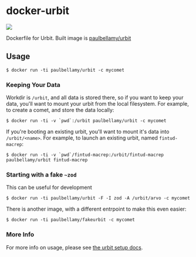# docker-urbit

[![](https://images.microbadger.com/badges/image/paulbellamy/urbit.svg)](https://microbadger.com/images/paulbellamy/urbit
"Get your own image badge on microbadger.com")

Dockerfile for Urbit. Built image is [paulbellamy/urbit](https://hub.docker.com/r/paulbellamy/urbit/)

## Usage

```
$ docker run -ti paulbellamy/urbit -c mycomet
```

### Keeping Your Data

Workdir is `/urbit`, and all data is stored there, so if you want to
keep your data, you'll want to mount your urbit from the local
filesystem. For example, to create a comet, and store the data
locally:

```
$ docker run -ti -v `pwd`:/urbit paulbellamy/urbit -c mycomet
```

If you're booting an existing urbit, you'll want to mount it's data
into `/urbit/<name>`. For example, to launch an existing urbit, named
`fintud-macrep`:

```
$ docker run -ti -v `pwd`/fintud-macrep:/urbit/fintud-macrep paulbellamy/urbit fintud-macrep
```

### Starting with a fake `~zod`

This can be useful for development

```
$ docker run -ti paulbellamy/urbit -F -I zod -A /urbit/arvo -c mycomet
```

There is another image, with a different entrpoint to make this even
easier:

```
$ docker run -ti paulbellamy/fakeurbit -c mycomet
```

### More Info

For more info on usage, please see [the urbit setup
docs](http://urbit.org/docs/using/setup/).
